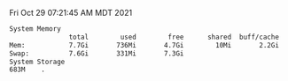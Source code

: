 Fri Oct 29 07:21:45 AM MDT 2021
```bash
System Memory
               total        used        free      shared  buff/cache   available
Mem:           7.7Gi       736Mi       4.7Gi        10Mi       2.2Gi       6.6Gi
Swap:          7.6Gi       331Mi       7.3Gi
System Storage
683M	.
```
```bash
